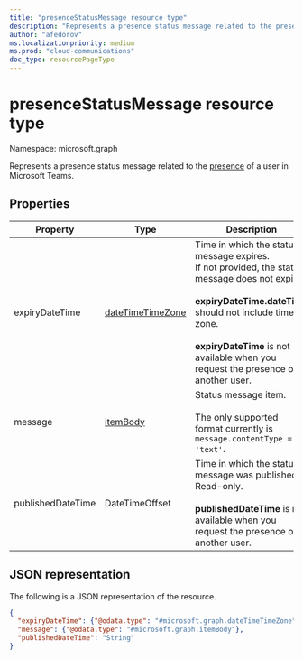 ```yaml
---
title: "presenceStatusMessage resource type"
description: "Represents a presence status message related to the presence of a user in Microsoft Teams."
author: "afedorov"
ms.localizationpriority: medium
ms.prod: "cloud-communications"
doc_type: resourcePageType
---
```


# presenceStatusMessage resource type

Namespace: microsoft.graph

Represents a presence status message related to the [presence](presence.md) of a user in Microsoft Teams.

## Properties

| Property       | Type           | Description                                 | 
| -------------- | -------------- | ------------------------------------------- | 
| expiryDateTime | [dateTimeTimeZone](datetimetimezone.md) | Time in which the status message expires.<br/>If not provided, the status message does not expire.<br/><br/>**expiryDateTime.dateTime** should not include time zone.<br/><br/>**expiryDateTime** is not available when you request the presence of another user. |
| message | [itemBody](itembody.md) | Status message item.<br/><br/> The only supported format currently is `message.contentType = 'text'`. |
| publishedDateTime | DateTimeOffset |Time in which the status message was published.<br/>Read-only.<br/><br/>**publishedDateTime** is not available when you request the presence of another user. |

## JSON representation

The following is a JSON representation of the resource.

<!-- {
  "blockType": "resource",
  "optionalProperties": [
    "publishedDateTime",
    "expiryDateTime"
  ],
  "@odata.type": "microsoft.graph.presenceStatusMessage"
}-->
```json
{
  "expiryDateTime": {"@odata.type": "#microsoft.graph.dateTimeTimeZone"},
  "message": {"@odata.type": "#microsoft.graph.itemBody"},
  "publishedDateTime": "String"
}
```
